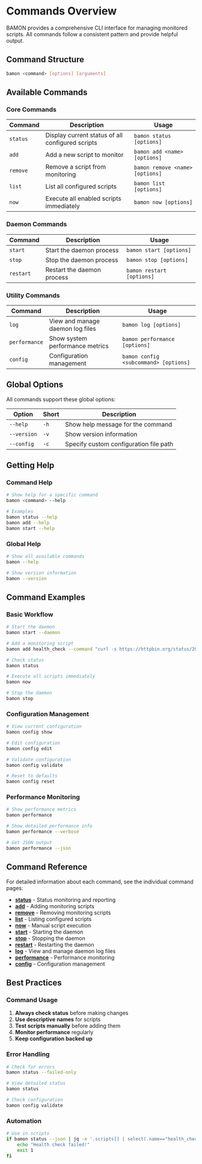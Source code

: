 # Commands Overview

BAMON provides a comprehensive CLI interface for managing monitored scripts. All commands follow a consistent pattern and provide helpful output.

## Command Structure

```bash
bamon <command> [options] [arguments]
```

## Available Commands

### Core Commands

| Command | Description | Usage |
|---------|-------------|-------|
| `status` | Display current status of all configured scripts | `bamon status [options]` |
| `add` | Add a new script to monitor | `bamon add <name> [options]` |
| `remove` | Remove a script from monitoring | `bamon remove <name> [options]` |
| `list` | List all configured scripts | `bamon list [options]` |
| `now` | Execute all enabled scripts immediately | `bamon now [options]` |

### Daemon Commands

| Command | Description | Usage |
|---------|-------------|-------|
| `start` | Start the daemon process | `bamon start [options]` |
| `stop` | Stop the daemon process | `bamon stop [options]` |
| `restart` | Restart the daemon process | `bamon restart [options]` |

### Utility Commands

| Command | Description | Usage |
|---------|-------------|-------|
| `log` | View and manage daemon log files | `bamon log [options]` |
| `performance` | Show system performance metrics | `bamon performance [options]` |
| `config` | Configuration management | `bamon config <subcommand> [options]` |

## Global Options

All commands support these global options:

| Option | Short | Description |
|--------|-------|-------------|
| `--help` | `-h` | Show help message for the command |
| `--version` | `-v` | Show version information |
| `--config` | `-c` | Specify custom configuration file path |

## Getting Help

### Command Help

```bash
# Show help for a specific command
bamon <command> --help

# Examples
bamon status --help
bamon add --help
bamon start --help
```

### Global Help

```bash
# Show all available commands
bamon --help

# Show version information
bamon --version
```

## Command Examples

### Basic Workflow

```bash
# Start the daemon
bamon start --daemon

# Add a monitoring script
bamon add health_check --command "curl -s https://httpbin.org/status/200" --interval 30

# Check status
bamon status

# Execute all scripts immediately
bamon now

# Stop the daemon
bamon stop
```

### Configuration Management

```bash
# View current configuration
bamon config show

# Edit configuration
bamon config edit

# Validate configuration
bamon config validate

# Reset to defaults
bamon config reset
```

### Performance Monitoring

```bash
# Show performance metrics
bamon performance

# Show detailed performance info
bamon performance --verbose

# Get JSON output
bamon performance --json
```

## Command Reference

For detailed information about each command, see the individual command pages:

- **[status](status.md)** - Status monitoring and reporting
- **[add](add.md)** - Adding monitoring scripts
- **[remove](remove.md)** - Removing monitoring scripts
- **[list](list.md)** - Listing configured scripts
- **[now](now.md)** - Manual script execution
- **[start](start.md)** - Starting the daemon
- **[stop](stop.md)** - Stopping the daemon
- **[restart](restart.md)** - Restarting the daemon
- **[log](log.md)** - View and manage daemon log files
- **[performance](performance.md)** - Performance monitoring
- **[config](config.md)** - Configuration management

## Best Practices

### Command Usage

1. **Always check status** before making changes
2. **Use descriptive names** for scripts
3. **Test scripts manually** before adding them
4. **Monitor performance** regularly
5. **Keep configuration backed up**

### Error Handling

```bash
# Check for errors
bamon status --failed-only

# View detailed status
bamon status

# Check configuration
bamon config validate
```

### Automation

```bash
# Use in scripts
if bamon status --json | jq -e '.scripts[] | select(.name=="health_check" and .status=="failed")'; then
    echo "Health check failed!"
    exit 1
fi
```
